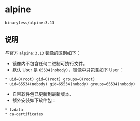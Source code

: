 # alpine

```
binaryless/alpine:3.13
```

## 说明

与官方 `alpine:3.13` 镜像的区别如下：

* 镜像内不包含任何二进制可执行文件。
* 默认 User 是 `65534(nobody)`，镜像中只包含如下 User：
```
* uid=0(root) gid=0(root) groups=0(root)
* uid=65534(nobody) gid=65534(nobody) groups=65534(nobody)
```
* 自带软件包已更新到最新版本.
* 额外安装如下软件包：
```
* tzdata
* ca-certificates
```
